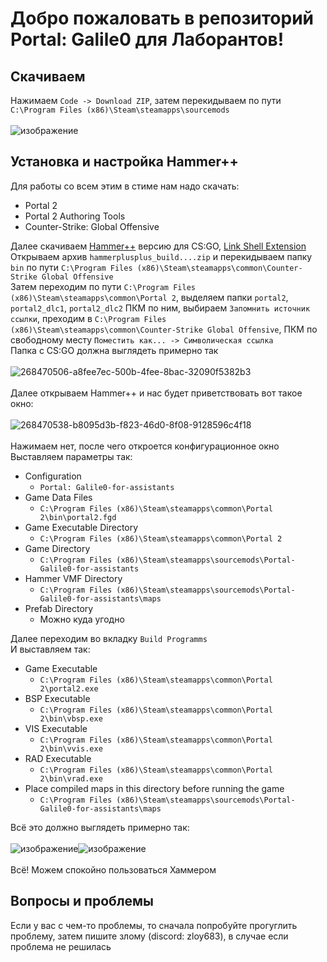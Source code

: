 # Добро пожаловать в репозиторий Portal: Galile0 для Лаборантов!

## Скачиваем
Нажимаем `Code -> Download ZIP`, затем перекидываем по пути `C:\Program Files (x86)\Steam\steamapps\sourcemods`\
\
![изображение](https://github.com/MagicManWithLinux/Portal-Galile0-for-assistants/assets/94105164/8a49d11d-38a5-41f6-9928-351b27127698)
## Установка и настройка Hammer++
Для работы со всем этим в стиме нам надо скачать:
- Portal 2
- Portal 2 Authoring Tools
- Counter-Strike: Global Offensive


Далее скачиваем [Hammer++](https://ficool2.github.io/HammerPlusPlus-Website/download.html) версию для CS:GO, [Link Shell Extension](https://schinagl.priv.at/nt/hardlinkshellext/linkshellextension.html#contact)\
Открываем архив `hammerplusplus_build....zip` и перекидываем папку `bin` по пути `C:\Program Files (x86)\Steam\steamapps\common\Counter-Strike Global Offensive`\
Затем переходим по пути `C:\Program Files (x86)\Steam\steamapps\common\Portal 2`, выделяем папки `portal2`, `portal2_dlc1`, `portal2_dlc2` ПКМ по ним, выбираем `Запомнить источник ссылки`, преходим в `C:\Program Files (x86)\Steam\steamapps\common\Counter-Strike Global Offensive`, ПКМ по свободному месту `Поместить как... -> Символическая ссылка`\
Папка с CS:GO должна выглядеть примерно так\
\
![268470506-a8fee7ec-500b-4fee-8bac-32090f5382b3](https://github.com/MagicManWithLinux/Portal-Galile0-for-assistants/assets/94105164/369a272a-9fe2-4e72-b295-f8ed0353b725)\
\
Далее открываем Hammer++ и нас будет приветствовать вот такое окно:\
\
![268470538-b8095d3b-f823-46d0-8f08-9128596c4f18](https://github.com/MagicManWithLinux/Portal-Galile0-for-assistants/assets/94105164/185910e9-9049-4b7a-a77e-c86e50053993)\
\
Нажимаем нет, после чего откроется конфигурационное окно\
Выставляем параметры так:
- Configuration
  - `Portal: Galile0-for-assistants`
- Game Data Files
  - `C:\Program Files (x86)\Steam\steamapps\common\Portal 2\bin\portal2.fgd`
- Game Executable Directory
  - `C:\Program Files (x86)\Steam\steamapps\common\Portal 2`
- Game Directory
  - `C:\Program Files (x86)\Steam\steamapps\sourcemods\Portal-Galile0-for-assistants`
- Hammer VMF Directory
  - `C:\Program Files (x86)\Steam\steamapps\sourcemods\Portal-Galile0-for-assistants\maps`
- Prefab Directory
  - Можно куда угодно


Далее переходим во вкладку `Build Programms`\
И выставляем так:
- Game Executable
  - `C:\Program Files (x86)\Steam\steamapps\common\Portal 2\portal2.exe`
- BSP Executable
  - `C:\Program Files (x86)\Steam\steamapps\common\Portal 2\bin\vbsp.exe`
- VIS Executable
  - `C:\Program Files (x86)\Steam\steamapps\common\Portal 2\bin\vvis.exe`
- RAD Executable
  - `C:\Program Files (x86)\Steam\steamapps\common\Portal 2\bin\vrad.exe`
- Place compiled maps in this directory before running the game
  - `C:\Program Files (x86)\Steam\steamapps\sourcemods\Portal-Galile0-for-assistants\maps`
 
Всё это должно выглядеть примерно так:\
\
![изображение](https://github.com/MagicManWithLinux/Portal-Galile0-for-assistants/assets/94105164/4b9ee6b3-2615-4454-a9a6-3ca735ad39aa)![изображение](https://github.com/MagicManWithLinux/Portal-Galile0-for-assistants/assets/94105164/314a4910-6be1-4f34-8196-4773ec36ce1f)\
\
Всё! Можем спокойно пользоваться Хаммером
## Вопросы и проблемы
Если у вас с чем-то проблемы, то сначала попробуйте прогуглить проблему, затем пишите злому (discord: zloy683), в случае если проблема не решилась
